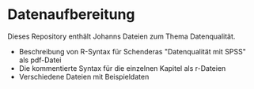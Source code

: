 # Datenaufbereitung

Dieses Repository enthält Johanns Dateien zum Thema Datenqualität.

- Beschreibung  von R-Syntax für Schenderas "Datenqualität mit SPSS" als pdf-Datei
- Die kommentierte Syntax für die einzelnen Kapitel als r-Dateien
- Verschiedene Dateien mit Beispieldaten
